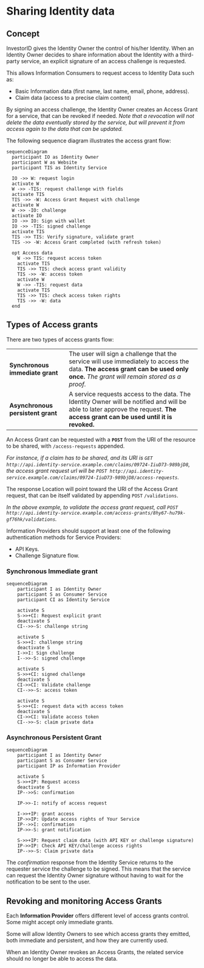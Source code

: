 # Sharing Identity data

## Concept

InvestorID gives the Identity Owner the control of his/her Identity.
When an Identity Owner decides to share information about the Identity with a third-party service,
an explicit signature of an access challenge is requested.

This allows Information Consumers to request access to Identity Data such as:

- Basic Information data (first name, last name, email, phone, address).
- Claim data (access to a precise claim content) 

By signing an access challenge, the Identity Owner creates an Access Grant for a service, that can be revoked if needed.
*Note that a revocation will not delete the data eventually stored by the service, but will prevent it from access again
to the data that can be updated.*

The following sequence diagram illustrates the access grant flow:

```mermaid
sequenceDiagram
  participant IO as Identity Owner
  participant W as Website
  participant TIS as Identity Service
 
  IO ->> W: request login
  activate W
  W ->> -TIS: request challenge with fields
  activate TIS
  TIS ->> -W: Access Grant Request with challenge
  activate W
  W ->> -IO: challenge
  activate IO
  IO ->> IO: Sign with wallet
  IO ->> -TIS: signed challenge
  activate TIS
  TIS ->> TIS: Verify signature, validate grant
  TIS ->> -W: Access Grant completed (with refresh token)
  
  opt Access data
    W ->> TIS: request access token
    activate TIS
    TIS ->> TIS: check access grant validity
    TIS ->> -W: access token
    activate W
    W ->> -TIS: request data
    activate TIS
    TIS ->> TIS: check access token rights
    TIS ->> -W: data
  end
```

## Types of Access grants

There are two types of access grants flow:

|                                   |                                                                                                                                                                                  |
| --------------------------------- | -------------------------------------------------------------------------------------------------------------------------------------------------------------------------------- |
| **Synchronous immediate grant**   | The user will sign a challenge that the service will use immediately to access the data. **The access grant can be used only once.** _The grant will remain stored as a proof._  |
| **Asynchronous persistent grant** | A service requests access to the data. The Identity Owner will be notified and will be able to later approve the request. **The access grant can be used until it is revoked.**  |

An Access Grant can be requested with a **`POST`** from the URI of the resource to be shared, with `/access-requests` appended.

_For instance, if a claim has to be shared, and its URI is `GET http://api.identity-service.example.com/claims/09724-IiuD73-989bjD8`, the access grant request url will be `POST http://api.identity-service.example.com/claims/09724-IiuD73-989bjD8/access-requests`._

The response Location will point toward the URI of the Access Grant request, that can be itself validated by appending `POST` `/validations`.

_In the above example, to validate the access grant request, call `POST http://api.identity-service.example.com/access-grants/8hy67-hu79k-gf76hk/validations`._

Information Providers should support at least one of the following authentication methods for Service Providers:

- API Keys.
- Challenge Signature flow.

### Synchronous Immediate grant

```mermaid
sequenceDiagram
    participant I as Identity Owner
    participant S as Consumer Service
    participant CI as Identity Service

    activate S
    S->>+CI: Request explicit grant
    deactivate S
    CI-->>-S: challenge string
    
    activate S
    S->>+I: challenge string
    deactivate S
    I->>I: Sign challenge
    I-->>-S: signed challenge

    activate S
    S->>+CI: signed challenge
    deactivate S
    CI->>CI: Validate challenge
    CI-->>-S: access token

    activate S
    S->>+CI: request data with access token
    deactivate S
    CI->>CI: Validate access token
    CI-->>-S: claim private data
```

### Asynchronous Persistent Grant

```mermaid
sequenceDiagram
    participant I as Identity Owner
    participant S as Consumer Service
    participant IP as Information Provider

    activate S
    S->>+IP: Request access
    deactivate S
    IP-->>S: confirmation
    
    IP->>-I: notify of access request

    I->>+IP: grant access
    IP->>IP: Update access rights of Your Service
    IP-->>I: confirmation
    IP->>-S: grant notification

    S->>+IP: Request claim data (with API KEY or challenge signature)
    IP->>IP: Check API KEY/challenge access rights
    IP-->>-S: Claim private data
```

The *confirmation* response from the Identity Service returns to the requester service the challenge to be signed.
This means that the service can request the Identity Owner signature without having to wait for the notification to be sent to the user.

## Revoking and monitoring Access Grants

Each **Information Provider** offers different level of access grants control. Some might accept only immediate grants.

Some will allow Identity Owners to see which access grants they emitted, both immediate and persistent, and how they are currently used.

When an Identity Owner revokes an Access Grants, the related service should no longer be able to access the data.
